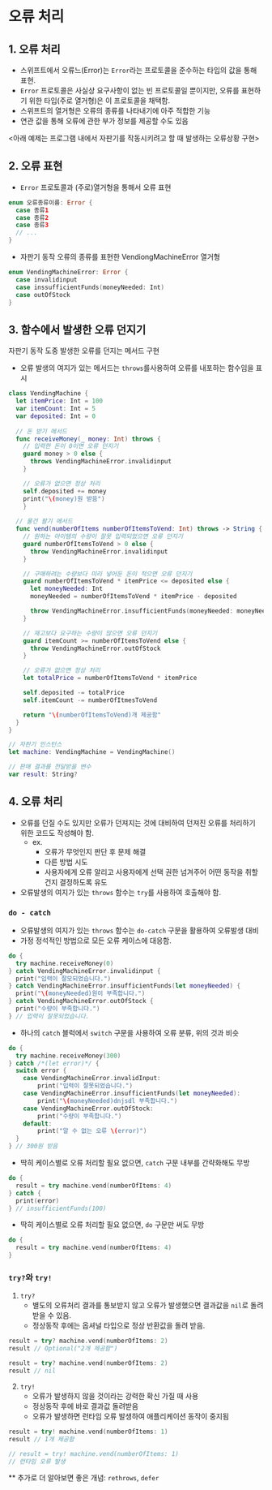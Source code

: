 # 오류 처리

## 1. 오류 처리

- 스위프트에서 오류느(Error)는 `Error`라는 프로토콜을 준수하는 타입의 값을 통해 표현.
- `Error` 프로토콜은 사실상 요구사항이 없는 빈 프로토콜일 뿐이지만, 오류를 표현하기 위한 타입(주로 열거형)은 이 프로토콜을 채택함.
- 스위프트의 열거형은 오류의 종류를 나타내기에 아주 적합한 기능
- 연관 값을 통해 오류에 관한 부가 정보를 제공할 수도 있음

<아래 예제는 프로그램 내에서 자판기를 작동시키려고 할 때 발생하는 오류상황 구현>

## 2. 오류 표현

- `Error` 프로토콜과 (주로)열거형을 통해서 오류 표현

``` swift
enum 오류종류이름: Error {
  case 종류1
  case 종류2
  case 종류3
  // ...
}
```

- 자판기 동작 오류의 종류를 표현한 VendiongMachineError 열거형

``` swift
enum VendingMachineError: Error {
  case invalidinput
  case inssufficientFunds(moneyNeeded: Int)
  case outOfStock
}
```

## 3. 함수에서 발생한 오류 던지기

자판기 동작 도중 발생한 오류를 던지는 메서드 구현

- 오류 발생의 여지가 있는 메서드는 `throws`를사용하여 오류를 내포하는 함수임을 표시

``` swift
class VendingMachine {
  let itemPrice: Int = 100
  var itemCount: Int = 5
  var deposited: Int = 0
  
  // 돈 받기 메서드
  func receiveMoney(_ money: Int) throws {
    // 입력한 돈이 0이면 오류 던지기
    guard money > 0 else {
      throws VendingMachineError.invalidinput
    }

    // 오류가 없으면 정상 처리
    self.deposited += money
    print("\(money)원 받음")
	}
	
  // 물건 팔기 메서드
  func vend(numberOfItems numberOfItemsToVend: Int) throws -> String {
    // 원하는 아이템의 수량이 잘못 입력되었으면 오류 던지기
    guard numberOfItemsToVend > 0 else {
      throw VendingMachineError.invalidinput
    }

    // 구매하려는 수량보다 미리 넣어둔 돈이 적으면 오류 던지기
    guard numberOfItemsToVend * itemPrice <= deposited else {
      let moneyNeeded: Int
      moneyNeeded = numberOfItemsToVend * itemPrice - deposited

      throw VendingMachineError.insufficientFunds(moneyNeeded: moneyNeeded)
    }

    // 재고보다 요구하는 수량이 많으면 오류 던지기
    guard itemCount >= numberOfItemsToVend else {
      throw VendingMachineError.outOfStock
    }

    // 오류가 없으면 정상 처리
    let totalPrice = numberOfItemsToVend * itemPrice

    self.deposited -= totalPrice
    self.itemCount -= numberOfItmesToVend

    return "\(numberOfItemsToVend)개 제공함"
  }
}

// 자판기 인스턴스
let machine: VendingMachine = VendingMachine()

// 판매 결과를 전달받을 변수
var result: String?
```



## 4. 오류 처리

- 오류를 던질 수도 있지만 오류가 던져지는 것에 대비하여 던져진 오류를 처리하기 위한 코드도 작성해야 함.
  - ex. 
    - 오류가 무엇인지 판단 후 문제 해결
    - 다른 방법 시도
    - 사용자에게 오류 알리고 사용자에게 선택 권한 넘겨주어 어떤 동작을 취할 건지 결정하도록 유도
- 오류발생의 여지가 있는 `throws` 함수는 `try`를 사용하여 호출해야 함.

### `do - catch`

- 오류발생의 여지가 있는 `throws` 함수는 `do-catch` 구문을 활용하여 오류발생 대비
- 가정 정석적인 방법으로 모든 오류 케이스에 대응함.

``` swift
do {
  try machine.receiveMoney(0)
} catch VendingMachineError.invalidinput {
  print("입력이 잘모되었습니다.")
} catch VendingMachineError.insufficientFunds(let moneyNeeded) {
  print("\(moneyNeeded)원이 부족합니다.")
} catch VendingMachineError.outOfStock {
  print("수량이 부족합니다.")
} // 입력이 잘못되었습니다.
```

- 하나의 `catch` 블럭에서 `switch` 구문을 사용하여 오류 분류, 위의 것과 비슷

``` swift
do {
  try machine.receiveMoney(300)
} catch /*(let error)*/ {
  switch error {
    case VendingMachineError.invalidInput: 
    	print("입력이 잘못되었습니다.")
    case VendingMachineError.insufficientFunds(let moneyNeeded): 
    	print("\(moneyNeeded)dnjsdl 부족합니다.")
    case VendingMachineError.outOfStock: 
     	print("수량이 부족합니다.")
    default:
    	print("알 수 없는 오류 \(error)")
  }
} // 300원 받음
```

- 딱히 케이스별로 오류 처리할 필요 없으면, `catch` 구문 내부를 간략화해도 무방

``` swift
do {
  result = try machine.vend(numberOfItems: 4)
} catch {
  print(error)
} // insufficientFunds(100)
```

- 딱히 케이스별로 오류 처리할 필요 없으면, `do` 구문만 써도 무방

``` swift
do {
  result = try machine.vend(numberOfItems: 4)
}
```



### `try?`와 `try!`

1. `try?`
   - 별도의 오류처리 결과를 통보받지 않고 오류가 발생했으면 결과값을 `nil`로 돌려받을 수 있음.
   - 정상동작 후에는 옵셔널 타입으로 정상 반환값을 돌려 받음.

``` swift
result = try? machine.vend(numberOfItems: 2)
result // Optional("2개 제공함")

result = try? machine.vend(numberOfItems: 2)
result // nil
```

2. `try!`
   - 오류가 발생하지 않을 것이라는 강력한 확신 가질 때 사용
   - 정상동작 후에 바로 결과값 돌려받음
   - 오류가 발생하면 런타임 오류 발생하여 애플리케이션 동작이 중지됨

``` swift
result = try! machine.vend(numberOfItems: 1)
result // 1개 제공함

// result = try! machine.vend(numberOfItems: 1)
// 런타임 오류 발생
```



** 추가로 더 알아보면 좋은 개념: `rethrows`, `defer`

